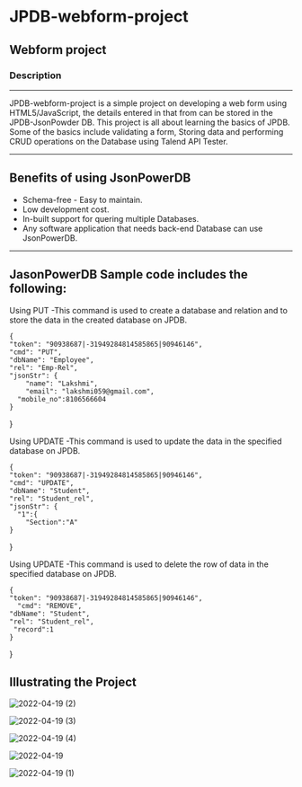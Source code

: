 # JPDB-webform-project
## Webform project
### Description
___
JPDB-webform-project is a simple project on developing a web form using HTML5/JavaScript, the details entered in that from can be stored in the JPDB-JsonPowder DB.
This project is all about learning the basics of JPDB.
Some of the basics include validating a form, Storing data and performing CRUD operations on the Database using Talend API Tester.
___
## Benefits of using JsonPowerDB
+ Schema-free - Easy to maintain.
+ Low development cost.
+ In-built support for quering multiple Databases.
+ Any software application that needs back-end Database can use JsonPowerDB.
___
## JasonPowerDB Sample code includes the following:
Using PUT 
-This command is used to create a database and relation and to store the data in the created database on JPDB.

    {
    "token": "90938687|-31949284814585865|90946146",
    "cmd": "PUT",
    "dbName": "Employee",
    "rel": "Emp-Rel",
    "jsonStr": {
        "name": "Lakshmi",
        "email": "lakshmi059@gmail.com",
      "mobile_no":8106566604
    }
  } 

Using UPDATE
-This command is used to update the data in the specified database on JPDB.

    {
    "token": "90938687|-31949284814585865|90946146",
    "cmd": "UPDATE",
    "dbName": "Student",
    "rel": "Student_rel",
    "jsonStr": {
      "1":{
        "Section":"A"
    }
   } 
   
  Using UPDATE
-This command is used to delete the row of data in the specified database on JPDB.

    {
    "token": "90938687|-31949284814585865|90946146",
      "cmd": "REMOVE",
    "dbName": "Student",
    "rel": "Student_rel",
     "record":1
    }
   } 
 
 ## Illustrating the Project

![2022-04-19 (2)](https://user-images.githubusercontent.com/103915474/163980163-192253ea-a93b-4253-816e-96a7662d62e8.png)

![2022-04-19 (3)](https://user-images.githubusercontent.com/103915474/163979964-72ef8916-5956-4c0f-9dd3-5da4822a06a8.png)

![2022-04-19 (4)](https://user-images.githubusercontent.com/103915474/163980091-cda38094-b1b5-4144-a7aa-b7ebcd5ca7fe.png)

![2022-04-19](https://user-images.githubusercontent.com/103915474/163980143-795041dd-32fe-47a4-8f23-7bc47f8295f5.png)

![2022-04-19 (1)](https://user-images.githubusercontent.com/103915474/163980213-214eaccb-1812-41b3-89d2-c5f028b051cb.png)



